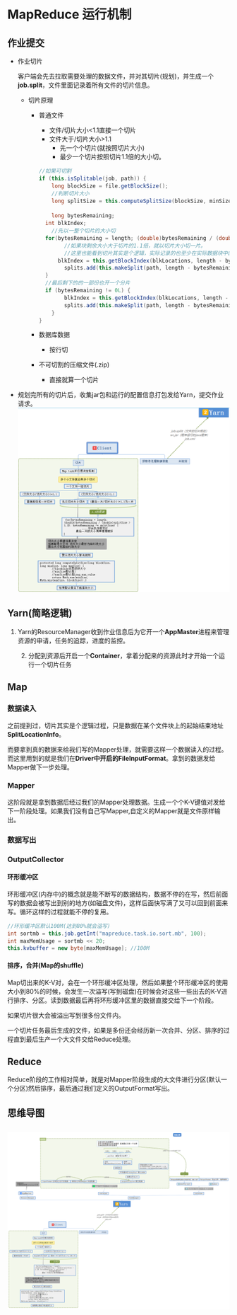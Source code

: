 # MapReduce 运行机制

## 作业提交

- 作业切片

  客户端会先去拉取需要处理的数据文件，并对其切片(规划)，并生成一个**job.split**，文件里面记录着所有文件的切片信息。

  - 切片原理

    - 普通文件

      - 文件/切片大小<1.1直接一个切片
      - 文件大于/切片大小>1.1
        - 先一个个切片(就按照切片大小)
        - 最少一个切片按照切片1.1倍的大小切。

      ```java
      //如果可切割
      if (this.isSplitable(job, path)) {
          long blockSize = file.getBlockSize();
          //判断切片大小
          long splitSize = this.computeSplitSize(blockSize, minSize, maxSize);
      
          long bytesRemaining;
        int blkIndex;
          //先以一整个切片的大小切
        for(bytesRemaining = length; (double)bytesRemaining / (double)splitSize > 1.1D; bytesRemaining -= splitSize) {
              //如果块剩余大小大于切片的1.1倍，就以切片大小切一片。
              //这里也能看到切片其实是个逻辑，实际记录的也至少在实际数据块中的起始和结束位置。
            blkIndex = this.getBlockIndex(blkLocations, length - bytesRemaining);
              splits.add(this.makeSplit(path, length - bytesRemaining, splitSize, blkLocations[blkIndex].getHosts(), blkLocations[blkIndex].getCachedHosts()));
        }
      	//最后剩下的的一部份也开一个分片
        if (bytesRemaining != 0L) {
              blkIndex = this.getBlockIndex(blkLocations, length - bytesRemaining);
              splits.add(this.makeSplit(path, length - bytesRemaining, bytesRemaining, blkLocations[blkIndex].getHosts(), blkLocations[blkIndex].getCachedHosts()));
          }
      }
      ```
    
    - 数据库数据
    
      - 按行切
    
    - 不可切割的压缩文件(.zip)
    
      - 直接就算一个切片

- 规划完所有的切片后，收集jar包和运行的配置信息打包发给Yarn，提交作业请求。![client](img\client.png)

## Yarn(简略逻辑)

1. Yarn的ResourceManager收到作业信息后为它开一个**AppMaster**进程来管理资源的申请，任务的追踪，进度的监控。

 	2. 分配到资源后开启一个**Container**，拿着分配来的资源此时才开始一个运行一个切片任务

## Map

### 数据读入

​	之前提到过，切片其实是个逻辑过程，只是数据在某个文件块上的起始结束地址**SplitLocationInfo**。

​	而要拿到真的数据来给我们写的Mapper处理，就需要这样一个数据读入的过程。而这里用到的就是我们在**Driver中开启的FileInputFormat**。拿到的数据发给Mapper做下一步处理。

### Mapper

​	这阶段就是拿到数据后经过我们的Mapper处理数据。生成一个个K-V键值对发给下一阶段处理。如果我们没有自己写Mapper,自定义的Mapper就是文件原样输出。

### 数据写出

### OutputCollector

#### 环形缓冲区

 环形缓冲区(内存中)的概念就是能不断写的数据结构，数据不停的在写，然后前面写的数据会被写出到别的地方(如磁盘文件)，这样后面快写满了又可以回到前面来写。循环这样的过程就能不停的复用。

```java
//环形缓冲区默认100M(达到80%就会溢写)
int sortmb = this.job.getInt("mapreduce.task.io.sort.mb", 100);
int maxMemUsage = sortmb << 20;
this.kvbuffer = new byte[maxMemUsage]; //100M
```

#### 排序，合并(Map的shuffle)

 Map切出来的K-V对，会在一个环形缓冲区处理，然后如果整个环形缓冲区的使用大小到80%的时候，会发生一次溢写(写到磁盘)在时候会对这些一些出去的K-V进行排序、分区。读到数据最后再将环形缓冲区里的数据直接交给下一个阶段。

 如果切片很大会被溢出写到很多份文件内。

 一个切片任务最后生成的文件，如果是多份还会经历新一次合并、分区、排序的过程直到最后生产一个大文件交给Reduce处理。

## Reduce

 Reduce阶段的工作相对简单，就是对Mapper阶段生成的大文件进行分区(默认一个分区)然后排序，最后通过我们定义的OutputFormat写出。

## 思维导图

## ![MapReduce流程](img\MapReduce流程.png)

